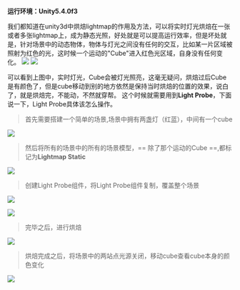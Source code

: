**运行环境：Unity5.4.0f3**


我们都知道在unity3d中烘焙lightmap的作用及方法，可以将实时灯光烘焙在一张或者多张lightmap上，成为静态光照，好处就是可以提高运行效率，但是坏处就是，针对场景中的动态物体，物体与灯光之间没有任何的交互，比如某一片区域被照射为红色的光，这时候一个运动的"Cube"进入红色光区域，自身没有任何变化。
![](http://storage1.imgchr.com/images/light1.png)
![](http://storage1.imgchr.com/images/light22.png)

可以看到上图中，实时灯光，Cube会被灯光照亮，这毫无疑问，烘焙过后Cube是有颜色了，但是cube移动到别的地方依然是保持当时烘焙的位置的效果，说白了，就是烘焙完，不能动，不然就穿帮。
这个时候就需要用到**Light Probe**，下面说一下，Light Probe具体该怎么操作。

>首先需要搭建一个简单的场景,场景中拥有两盏灯（红蓝），中间有一个cube

![](http://storage1.imgchr.com/images/light3.png)


>然后将所有的场景中的所有的场景模型，== 除了那个运动的Cube ==,都标记为**Lightmap Static**

![](http://storage1.imgchr.com/images/light4.png)

>创建Light Probe组件，将Light Probe组件复制，覆盖整个场景

[![](http://storage1.imgchr.com/images/light5.png)](http://imgchr.com/image/zCW)

![](http://storage1.imgchr.com/images/light6.png)

>完毕之后，进行烘焙

![](http://storage1.imgchr.com/images/light71.png)

>烘焙完成之后，将场景中的两站点光源关闭，移动cube查看cube本身的颜色变化

![](http://storage1.imgchr.com/images/light8.gif)